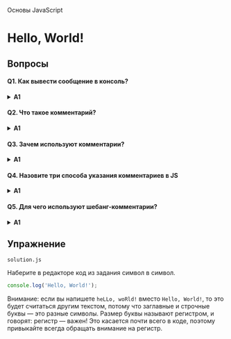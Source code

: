Основы JavaScript

# Hello, World!

## Вопросы

#### Q1. Как вывести сообщение в консоль?

<details>
  <summary>
    <b>A1</b>
  </summary>
  <p>

Объект `console` с методом `log` выводит сообщение в консоль.

  </p>
</details>

#### Q2. Что такое комментарий?

<details>
  <summary>
    <b>A1</b>
  </summary>
  <p>

Объект `console` с методом `log` выводит сообщение в консоль.

  </p>
</details>

#### Q3. Зачем используют комментарии?

<details>
  <summary>
    <b>A1</b>
  </summary>
  <p>

Объект `console` с методом `log` выводит сообщение в консоль.

  </p>
</details>

#### Q4. Назовите три способа указания комментариев в JS

<details>
  <summary>
    <b>A1</b>
  </summary>
  <p>

Объект `console` с методом `log` выводит сообщение в консоль.

  </p>
</details>

#### Q5. Для чего используют шебанг-комментарии?

<details>
  <summary>
    <b>A1</b>
  </summary>
  <p>

Объект `console` с методом `log` выводит сообщение в консоль.

  </p>
</details>

## Упражнение

`solution.js`

Наберите в редакторе код из задания символ в символ.

```javascript
console.log('Hello, World!');
```

Внимание: если вы напишете `heLLo, woRld!` вместо `Hello, World!`, то это будет считаться другим текстом, потому что заглавные и строчные буквы — это разные символы. Размер буквы называют регистром, и говорят: регистр — важен! Это касается почти всего в коде, поэтому привыкайте всегда обращать внимание на регистр.
